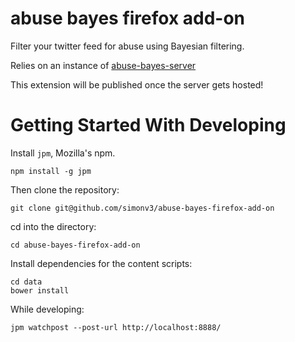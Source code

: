 # abuse bayes firefox add-on

Filter your twitter feed for abuse using Bayesian filtering.

Relies on an instance of [abuse-bayes-server](https://github.com/simonv3/abuse-bayes-server)

This extension will be published once the server gets hosted!

# Getting Started With Developing

Install `jpm`, Mozilla's npm.
```
npm install -g jpm
```

Then clone the repository:

```
git clone git@github.com/simonv3/abuse-bayes-firefox-add-on
```

cd into the directory:

```
cd abuse-bayes-firefox-add-on
```

Install dependencies for the content scripts:
```
cd data
bower install
```

While developing:

```
jpm watchpost --post-url http://localhost:8888/
```
